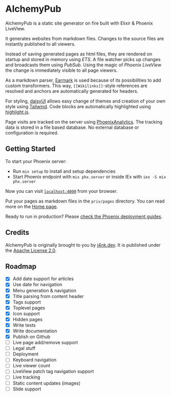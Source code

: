 # AlchemyPub

AlchemyPub is a static site generator on fire built with Elixir & Phoenix LiveView.

It generates websites from markdown files. Changes to the source files are instantly published to all viewers.

Instead of saving generated pages as html files, they are rendered on startup and stored in memory using *ETS*. A file watcher picks up changes and broadcasts them using *PubSub*. Using the magic of *Phoenix LiveView* the change is immediately visible to all page viewers.

As a markdown parser, [Earmark](https://github.com/pragdave/earmark) is used because of its possibilities to add custom transformers. This way, `[[Wikilinks]]`-style references are resolved and anchors are automatically generated for headers.

For styling, [daisyUI](https://github.com/saadeghi/daisyui) allows easy change of themes and creation of your own style using [Tailwind](https://github.com/tailwindlabs/tailwindcss). Code blocks are automatically highlighted using [highlight.js](https://github.com/highlightjs/highlight.js).

Page visits are tracked on the server using [PhoenixAnalytics](https://github.com/lalabuy948/PhoenixAnalytics). The tracking data is stored in a file based database. No external database or configuration is required.

## Getting Started

To start your Phoenix server:

- Run `mix setup` to install and setup dependencies
- Start Phoenix endpoint with `mix phx.server` or inside IEx with `iex -S mix phx.server`

Now you can visit [`localhost:4000`](http://localhost:4000) from your browser.

Put your pages as markdown files in the `priv/pages` directory. You can read more on the [Home page](priv/pages/Home.md).

Ready to run in production? Please [check the Phoenix deployment guides](https://hexdocs.pm/phoenix/deployment.html).

## Credits

AlchemyPub is originally brought to you by [j4nk.dev](https://j4nk.dev). It is published under the [Apache License 2.0](LICENSE).

## Roadmap

- [x] Add date support for articles
- [x] Use date for navigation
- [x] Menu generation & navigation
- [x] Title parsing from content header
- [x] Tags support
- [x] Toplevel pages
- [x] Icon support
- [x] Hidden pages
- [x] Write tests
- [x] Write documentation
- [x] Publish on Github
- [ ] Live page add/remove support
- [ ] Legal stuff
- [ ] Deployment
- [ ] Keyboard navigation
- [ ] Live viewer count
- [ ] LiveView patch tag navigation support
- [ ] Live tracking
- [ ] Static content updates (images)
- [ ] Slide support
